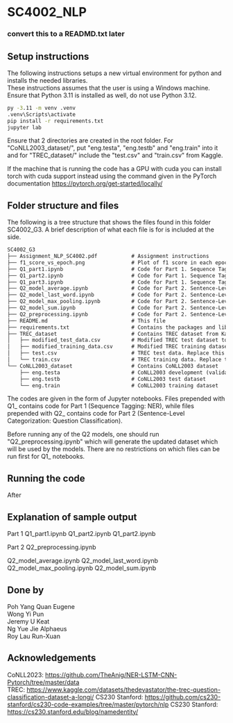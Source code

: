# SC4002_NLP

### convert this to a READMD.txt later  

## Setup instructions

The following instructions setups a new virtual environment for python and installs the needed libraries.  
These instructions assumes that the user is using a Windows machine. Ensure that Python 3.11 is installed as well, do not use Python 3.12. 

```cmd
py -3.11 -m venv .venv
.venv\Scripts\activate
pip install -r requirements.txt
jupyter lab
```

Ensure that 2 directories are created in the root folder. For "CoNLL2003_dataset/", put "eng.testa", "eng.testb" and "eng.train" into it 
and for "TREC_dataset/" include the "test.csv" and "train.csv" from Kaggle. 

If the machine that is running the code has a GPU with cuda you can install torch with cuda support instead 
using the command given in the PyTorch documentation https://pytorch.org/get-started/locally/

## Folder structure and files 

The following is a tree structure that shows the files found in this folder SC4002_G3. A brief description of what each file is for is included at the side.

```markdown
SC4002_G3
├── Assignment_NLP_SC4002.pdf           # Assignment instructions
├── f1_score_vs_epoch.png               # Plot of f1 score in each epoch for part 1
├── Q1_part1.ipynb                      # Code for Part 1. Sequence Tagging: NER, answers question 1.1
├── Q1_part2.ipynb                      # Code for Part 1. Sequence Tagging: NER, answers question 1.2
├── Q1_part3.ipynb                      # Code for Part 1. Sequence Tagging: NER, contains the model and answers question 1.3
├── Q2_model_average.ipynb              # Code for Part 2. Sentence-Level Categorization: Question Classification, contains the model that uses average pooling and answers question 2
├── Q2_model_last_word.ipynb            # Code for Part 2. Sentence-Level Categorization: Question Classification, contains the model that uses last word pooling and answers question 2
├── Q2_model_max_pooling.ipynb          # Code for Part 2. Sentence-Level Categorization: Question Classification, contains the model that uses max pooling and answers question 2
├── Q2_model_sum.ipynb                  # Code for Part 2. Sentence-Level Categorization: Question Classification, contains the model that uses sum pooling and answers question 2
├── Q2_preprocessing.ipynb              # Code for Part 2. Sentence-Level Categorization: Question Classification, contains preprocessing code
├── README.md                           # This file
├── requirements.txt                    # Contains the packages and libraries needed to run all the code
├── TREC_dataset                        # Contains TREC dataset from Kaggle
│   ├── modified_test_data.csv          # Modified TREC test dataset to combine 2 classes into 1
│   ├── modified_training_data.csv      # Modified TREC training dataset to combine 2 classes into 1
│   ├── test.csv                        # TREC test data. Replace this file if using own dataset, and rerun Q2_preprocessing.ipynb
│   └── train.csv                       # TREC training data. Replace this file if using own dataset, and rerun Q2_preprocessing.ipynb
└── CoNLL2003_dataset                   # Contains CoNLL2003 dataset
    ├── eng.testa                       # CoNLL2003 development (validation) dataset
    ├── eng.testb                       # CoNLL2003 test dataset
    └── eng.train                       # CoNLL2003 training dataset
```

The codes are given in the form of Jupyter notebooks. Files prepended with Q1_ contains code for Part 1 (Sequence Tagging: NER), while 
files prepended with Q2_ contains code for Part 2 (Sentence-Level Categorization: Question Classification).

Before running any of the Q2 models, one should run "Q2_preprocessing.ipynb" which will generate the updated dataset which will be used by the models. 
There are no restrictions on which files can be run first for Q1_ notebooks.

## Running the code

After

## Explanation of sample output

Part 1
Q1_part1.ipynb
Q1_part2.ipynb
Q1_part2.ipynb

Part 2
Q2_preprocessing.ipynb

Q2_model_average.ipynb
Q2_model_last_word.ipynb
Q2_model_max_pooling.ipynb
Q2_model_sum.ipynb

## Done by
Poh Yang Quan Eugene  
Wong Yi Pun  
Jeremy U Keat  
Ng Yue Jie Alphaeus  
Roy Lau Run-Xuan  

## Acknowledgements
CoNLL2023: https://github.com/TheAnig/NER-LSTM-CNN-Pytorch/tree/master/data  
TREC: https://www.kaggle.com/datasets/thedevastator/the-trec-question-classification-dataset-a-longi/
CS230 Stanford: https://github.com/cs230-stanford/cs230-code-examples/tree/master/pytorch/nlp
CS230 Stanford: https://cs230.stanford.edu/blog/namedentity/